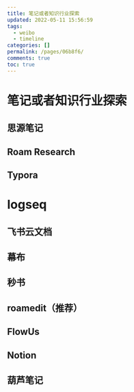 ```yaml
---
title: 笔记或者知识行业探索
updated: 2022-05-11 15:56:59
tags:
  - weibo
  - timeline
categories: []
permalink: /pages/06b8f6/
comments: true
toc: true
---
```

# 笔记或者知识行业探索

## 思源笔记

## Roam Research

## Typora

# logseq

## 飞书云文档

## 幕布

## 秒书

## roamedit（推荐）

## FlowUs

## Notion

## 葫芦笔记